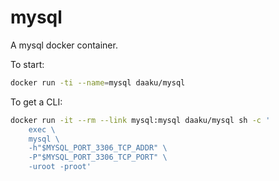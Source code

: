 mysql
=====

A mysql docker container.

To start:

```sh
docker run -ti --name=mysql daaku/mysql
```

To get a CLI:

```sh
docker run -it --rm --link mysql:mysql daaku/mysql sh -c '
    exec \
    mysql \
    -h"$MYSQL_PORT_3306_TCP_ADDR" \
    -P"$MYSQL_PORT_3306_TCP_PORT" \
    -uroot -proot'
```
